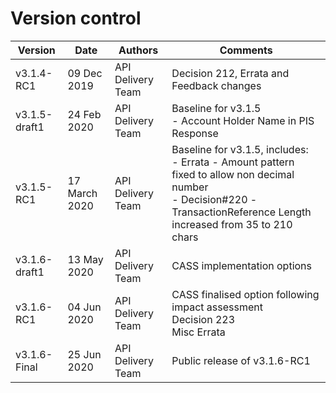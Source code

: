 # Version control

| Version |Date |Authors |Comments |
| --- |--- |--- |--- |
| v3.1.4-RC1 |09 Dec 2019 |API Delivery Team | Decision 212, Errata and Feedback changes|
| v3.1.5-draft1 |24 Feb 2020 |API Delivery Team | Baseline for v3.1.5 <BR/> - Account Holder Name in PIS Response |
| v3.1.5-RC1 |17 March 2020 |API Delivery Team | Baseline for v3.1.5, includes: <BR/> - Errata - Amount pattern fixed to allow non decimal number <BR/> - Decision#220 -TransactionReference Length increased from 35 to 210 chars |
| v3.1.6-draft1 | 13 May 2020 | API Delivery Team | CASS implementation options |
| v3.1.6-RC1    | 04 Jun 2020 | API Delivery Team | CASS finalised option following impact assessment <br/> Decision 223 <br/> Misc Errata |
| v3.1.6-Final  | 25 Jun 2020 | API Delivery Team | Public release of v3.1.6-RC1 |